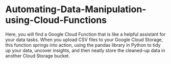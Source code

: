 # Automating-Data-Manipulation-using-Cloud-Functions
Here, you will find a Google Cloud Function that is like a helpful assistant for your data tasks. When you upload CSV files to your Google Cloud Storage, this function springs into action, using the pandas library in Python to tidy up your data, uncover insights, and then neatly store the cleaned-up data in another Cloud Storage bucket.
